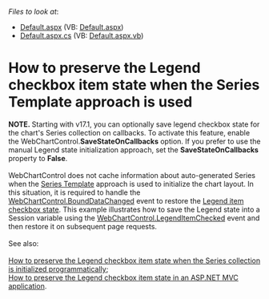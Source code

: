 <!-- default file list -->
*Files to look at*:

* [Default.aspx](./CS/Default.aspx) (VB: [Default.aspx](./VB/Default.aspx))
* [Default.aspx.cs](./CS/Default.aspx.cs) (VB: [Default.aspx.vb](./VB/Default.aspx.vb))
<!-- default file list end -->
# How to preserve the Legend checkbox item state when the Series Template approach is used


<strong>NOTE. </strong>Starting with v17.1, you can optionally save legend checkbox state for the chart's Series collection on callbacks. To activate this feature, enable the WebChartControl.<strong>SaveStateOnCallbacks</strong> option. If you prefer to use the manual Legend state initialization approach, set the <strong>SaveStateOnCallbacks</strong> property to <strong>False</strong>.<br><br>WebChartControl does not cache information about auto-generated Series when the <a href="https://documentation.devexpress.com/#AspNet/CustomDocument15950">Series Template</a> approach is used to initialize the chart layout. In this situation, it is required to handle the <a href="https://documentation.devexpress.com/#AspNet/DevExpressXtraChartsWebWebChartControl_BoundDataChangedtopic">WebChartControl.BoundDataChanged</a> event to restore the <a href="https://documentation.devexpress.com/#AspNet/CustomDocument16242">Legend item checkbox state</a>. This example illustrates how to save the Legend state into a Session variable using the <a href="https://documentation.devexpress.com/#AspNet/DevExpressXtraChartsWebWebChartControl_LegendItemCheckedtopic">WebChartControl.LegendItemChecked</a> event and then restore it on subsequent page requests.<br><br>See also:<br><br><a href="https://www.devexpress.com/Support/Center/p/T470764">How to preserve the Legend checkbox item state when the Series collection is initialized programmatically</a>; <br><a href="https://www.devexpress.com/Support/Center/p/T504189">How to preserve the Legend checkbox item state in an ASP.NET MVC application</a>.

<br/>


